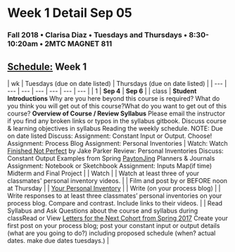 # Week 1 Detail Sep 05

### Fall 2018 • Clarisa Diaz • Tuesdays and Thursdays • 8:30-10:20am • 2MTC MAGNET 811

## [Schedule:](./) Week 1

| wk | Tuesdays \(due on date listed\) | Thursdays \(due on date listed\) |
| --- | --- | --- | --- | --- | --- | --- |
| 1 | **Sep 4** | **Sep 6** |
| class |  **Student Introductions** Why are you here beyond this course is required? What do you think you will get out of this course?What do you want to get out of this course? **Overview of Course / Review Syllabus** Please email the instructor if you find any broken links or typos in the syllabus gitbook. Discuss course & learning objectives in syllabus Reading the weekly schedule. NOTE: Due on date listed Discuss: Assignment: Constant Input or Output. Choose! Assignment: Process Blog Assignment: Personal Inventories |  Watch: Watch [Finished Not Perfect](https://www.youtube.com/watch?v=lRtV-ugIT0k) by Jake Parker Review: Personal Inventories Discuss: Constant Output Examples from Spring [Payton](https://paytonmeyer-process.tumblr.com/)[Jing](https://jinghuangideation.tumblr.com/tagged/Discovery-log) Planners & Journals Assignment: Notebook or Sketchbook Assignment: Inputs Map\(if time\) Midterm and Final Project |
| Watch |  | Watch at least three of your classmates' personal inventory videos. |
| Film and post by or BEFORE noon at Thursday |  | [Your Personal Inventory](../assignments/personal-inventory.md) |
| Write \(on your process blog\) |  | Write responses to at least three classmates’ personal inventories on your process blog. Compare and contrast. Include links to their videos. |
| Read Syllabus and Ask Questions about the course and syllabus during classRead or View [Letters for the Next Cohort from Spring 2017](https://drive.google.com/open?id=0B3GbS-Wqk2AHODlPWXVQWkFBNGM) Create your first post on your process blog; post your constant input or output details \(what are you going to do?\) including proposed schedule \(when? actual dates. make due dates tuesdays.\) |

